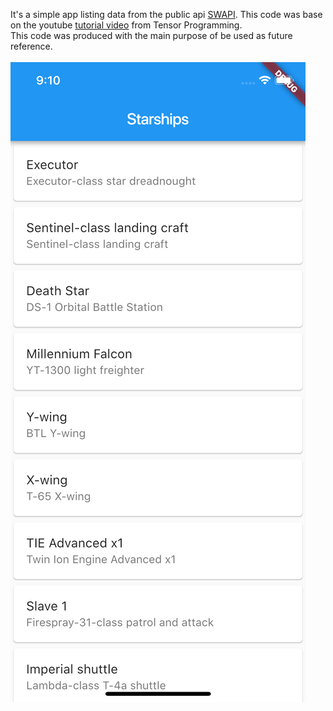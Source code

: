 It's a simple app listing data from the public api [SWAPI](https://swapi.co/). This code was base on the youtube [tutorial video](https://www.youtube.com/watch?v=xfdG8e9mgU4) from Tensor Programming.<br>
This code was produced with the main purpose of be used as future reference.
<br><br>
![Screenshot](screenshot/screenshot.png)
